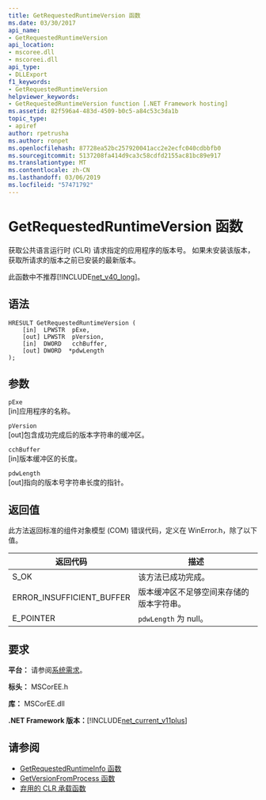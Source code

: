 ```yaml
---
title: GetRequestedRuntimeVersion 函数
ms.date: 03/30/2017
api_name:
- GetRequestedRuntimeVersion
api_location:
- mscoree.dll
- mscoreei.dll
api_type:
- DLLExport
f1_keywords:
- GetRequestedRuntimeVersion
helpviewer_keywords:
- GetRequestedRuntimeVersion function [.NET Framework hosting]
ms.assetid: 82f596a4-483d-4509-b0c5-a84c53c3da1b
topic_type:
- apiref
author: rpetrusha
ms.author: ronpet
ms.openlocfilehash: 87728ea52bc257920041acc2e2ecfc040cdbbfb0
ms.sourcegitcommit: 5137208fa414d9ca3c58cdfd2155ac81bc89e917
ms.translationtype: MT
ms.contentlocale: zh-CN
ms.lasthandoff: 03/06/2019
ms.locfileid: "57471792"
---
```

# <a name="getrequestedruntimeversion-function"></a>GetRequestedRuntimeVersion 函数
获取公共语言运行时 (CLR) 请求指定的应用程序的版本号。 如果未安装该版本，获取所请求的版本之前已安装的最新版本。  
  
 此函数中不推荐[!INCLUDE[net_v40_long](../../../../includes/net-v40-long-md.md)]。  
  
## <a name="syntax"></a>语法  
  
```  
HRESULT GetRequestedRuntimeVersion (  
    [in]  LPWSTR  pExe,   
    [out] LPWSTR  pVersion,   
    [in]  DWORD   cchBuffer,   
    [out] DWORD  *pdwLength  
);  
```  
  
## <a name="parameters"></a>参数  
 `pExe`  
 [in]应用程序的名称。  
  
 `pVersion`  
 [out]包含成功完成后的版本字符串的缓冲区。  
  
 `cchBuffer`  
 [in]版本缓冲区的长度。  
  
 `pdwLength`  
 [out]指向的版本号字符串长度的指针。  
  
## <a name="return-value"></a>返回值  
 此方法返回标准的组件对象模型 (COM) 错误代码，定义在 WinError.h，除了以下值。  
  
|返回代码|描述|  
|-----------------|-----------------|  
|S_OK|该方法已成功完成。|  
|ERROR_INSUFFICIENT_BUFFER|版本缓冲区不足够空间来存储的版本字符串。|  
|E_POINTER|`pdwLength` 为 null。|  
  
## <a name="requirements"></a>要求  
 **平台：** 请参阅[系统需求](../../../../docs/framework/get-started/system-requirements.md)。  
  
 **标头：** MSCorEE.h  
  
 **库：** MSCorEE.dll  
  
 **.NET Framework 版本：**[!INCLUDE[net_current_v11plus](../../../../includes/net-current-v11plus-md.md)]  
  
## <a name="see-also"></a>请参阅
- [GetRequestedRuntimeInfo 函数](../../../../docs/framework/unmanaged-api/hosting/getrequestedruntimeinfo-function.md)
- [GetVersionFromProcess 函数](../../../../docs/framework/unmanaged-api/hosting/getversionfromprocess-function.md)
- [弃用的 CLR 承载函数](../../../../docs/framework/unmanaged-api/hosting/deprecated-clr-hosting-functions.md)
